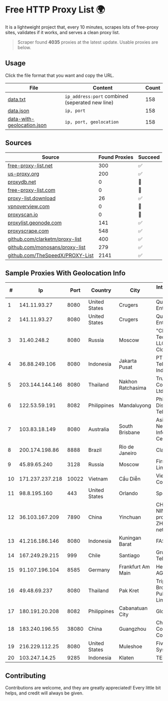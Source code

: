 
# Free HTTP Proxy List 🌍

It is a lightweight project that, every 10 minutes, scrapes lots of free-proxy sites, validates if it works, and serves a clean proxy list.


> Scraper found **4035** proxies at the latest update. Usable proxies are below.

## Usage

Click the file format that you want and copy the URL.


|File|Content|Count|
|----|-------|-----|
|[data.txt](https://raw.githubusercontent.com/themiralay/Proxy-List-World/master/data.txt)|`ip_address:port` combined (seperated new line)|158|
|[data.json](https://raw.githubusercontent.com/themiralay/Proxy-List-World/master/data.json)|`ip, port`|158|
|[data-with-geolocation.json](https://raw.githubusercontent.com/themiralay/Proxy-List-World/master/data-with-geolocation.json)|`ip, port, geolocation`|158|

## Sources

|Source|Found Proxies|Succeed|
|------|-------------|-------|
|[free-proxy-list.net](https://free-proxy-list.net)|300|✅|
|[us-proxy.org](https://www.us-proxy.org)|200|✅|
|[proxydb.net](http://proxydb.net)|0|🚫|
|[free-proxy-list.com](https://free-proxy-list.com/?page=&port=&type%5B%5D=http&type%5B%5D=https&up_time=0&search=Search)|0|🚫|
|[proxy-list.download](https://www.proxy-list.download/HTTP)|26|✅|
|[vpnoverview.com](https://vpnoverview.com/privacy/anonymous-browsing/free-proxy-servers)|0|🚫|
|[proxyscan.io](https://www.proxyscan.io)|0|🚫|
|[proxylist.geonode.com](https://proxylist.geonode.com/api/proxy-list?limit=300&page=1&sort_by=lastChecked&sort_type=desc&protocols=http,https)|141|✅|
|[proxyscrape.com](https://api.proxyscrape.com/v2/?request=displayproxies&protocol=http&timeout=10000&country=all&ssl=all&anonymity=all)|548|✅|
|[github.com/clarketm/proxy-list](https://raw.githubusercontent.com/clarketm/proxy-list/master/proxy-list-raw.txt)|400|✅|
|[github.com/monosans/proxy-list](https://raw.githubusercontent.com/monosans/proxy-list/main/proxies/http.txt)|279|✅|
|[github.com/TheSpeedX/PROXY-List](https://raw.githubusercontent.com/TheSpeedX/PROXY-List/master/http.txt)|2141|✅|


## Sample Proxies With Geolocation Info

|#|Ip|Port|Country|City|Internet Service Provider|
|-|--|----|-------|----|-------------------------|
|1|141.11.93.27|8080|United States|Crugers|QuadraNet Enterprises LLC|
|2|141.11.93.27|8080|United States|Crugers|QuadraNet Enterprises LLC|
|3|31.40.248.2|8080|Russia|Moscow|"Cloud Technologies" LLC trading as Cloud.ru|
|4|36.88.249.106|8080|Indonesia|Jakarta Pusat|PT. Telekomunikasi Indonesia|
|5|203.144.144.146|8080|Thailand|Nakhon Ratchasima|True Internet Corporation CO. Ltd.|
|6|122.53.59.191|8082|Philippines|Mandaluyong|Philippine Long Distance Telephone Co.|
|7|103.83.18.149|8080|Australia|South Brisbane|Asia Pacific Network Information Center|
|8|200.174.198.86|8888|Brazil|Rio de Janeiro|Claro S.A|
|9|45.89.65.240|3128|Russia|Moscow|First Server Limited|
|10|171.237.237.218|10022|Vietnam|Cầu Diễn|Viettel Corporation|
|11|98.8.195.160|443|United States|Orlando|Spectrum|
|12|36.103.167.209|7890|China|Yinchuan|CHINANET NINGXIA province ZHONGWEI IDC network|
|13|41.216.186.146|8080|Indonesia|Kuningan Barat|FASTHOSTING|
|14|167.249.29.215|999|Chile|Santiago|Grupo Metrowan Telecom SPA|
|15|91.107.196.104|8585|Germany|Frankfurt Am Main|Hetzner Online AG|
|16|49.48.69.237|8080|Thailand|Pak Kret|Triple T Broadband Public Company Limited|
|17|180.191.20.208|8082|Philippines|Cabanatuan City|Globe Telecom|
|18|183.240.196.55|38080|China|Guangzhou|China Mobile Communications Corporation|
|19|216.229.112.25|8080|United States|Muleshoe|Five Area Systems, LLC|
|20|103.247.14.25|9285|Indonesia|Klaten|TERABIT|



## Contributing

Contributions are welcome, and they are greatly appreciated! Every
little bit helps, and credit will always be given.

